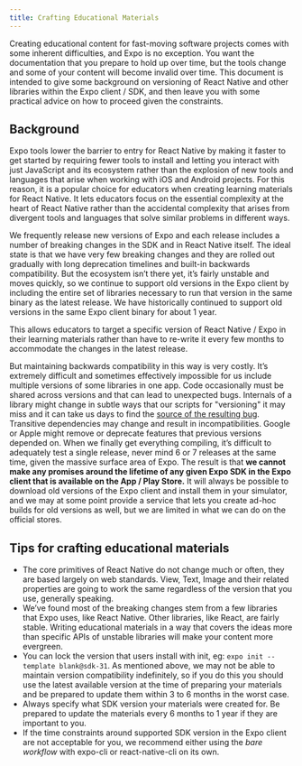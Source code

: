 ```yaml
---
title: Crafting Educational Materials
---
```


Creating educational content for fast-moving software projects comes with some inherent difficulties, and Expo is no exception. You want the documentation that you prepare to hold up over time, but the tools change and some of your content will become invalid over time. This document is intended to give some background on versioning of React Native and other libraries within the Expo client / SDK, and then leave you with some practical advice on how to proceed given the constraints.

## Background

Expo tools lower the barrier to entry for React Native by making it faster to get started by requiring fewer tools to install and letting you interact with just JavaScript and its ecosystem rather than the explosion of new tools and languages that arise when working with iOS and Android projects. For this reason, it is a popular choice for educators when creating learning materials for React Native. It lets educators focus on the essential complexity at the heart of React Native rather than the accidental complexity that arises from divergent tools and languages that solve similar problems in different ways.

We frequently release new versions of Expo and each release includes a number of breaking changes in the SDK and in React Native itself. The ideal state is that we have very few breaking changes and they are rolled out gradually with long deprecation timelines and built-in backwards compatibility. But the ecosystem isn’t there yet, it’s fairly unstable and moves quickly, so we continue to support old versions in the Expo client by including the entire set of libraries necessary to run that version in the same binary as the latest release. We have historically continued to support old versions in the same Expo client binary for about 1 year.

This allows educators to target a specific version of React Native / Expo in their learning materials rather than have to re-write it every few months to accommodate the changes in the latest release.

But maintaining backwards compatibility in this way is very costly. It’s extremely difficult and sometimes effectively impossible for us include multiple versions of some libraries in one app. Code occasionally must be shared across versions and that can lead to unexpected bugs. Internals of a library might change in subtle ways that our scripts for "versioning" it may miss and it can take us days to find the [source of the resulting bug](https://github.com/expo/expo/pull/4007). Transitive dependencies may change and result in incompatibilities. Google or Apple might remove or deprecate features that previous versions depended on. When we finally get everything compiling, it’s difficult to adequately test a single release, never mind 6 or 7 releases at the same time, given the massive surface area of Expo. The result is that **we cannot make any promises around the lifetime of any given Expo SDK in the Expo client that is available on the App / Play Store.** It will always be possible to download old versions of the Expo client and install them in your simulator, and we may at some point provide a service that lets you create ad-hoc builds for old versions as well, but we are limited in what we can do on the official stores.

## Tips for crafting educational materials

- The core primitives of React Native do not change much or often, they are based largely on web standards. View, Text, Image and their related properties are going to work the same regardless of the version that you use, generally speaking.
- We’ve found most of the breaking changes stem from a few libraries that Expo uses, like React Native. Other libraries, like React, are fairly stable. Writing educational materials in a way that covers the ideas more than specific APIs of unstable libraries will make your content more evergreen.
- You can lock the version that users install with init, eg: `expo init --template blank@sdk-31`. As mentioned above, we may not be able to maintain version compatibility indefinitely, so if you do this you should use the latest available version at the time of preparing your materials and be prepared to update them within 3 to 6 months in the worst case.
- Always specify what SDK version your materials were created for. Be prepared to update the materials every 6 months to 1 year if they are important to you.
- If the time constraints around supported SDK version in the Expo client are not acceptable for you, we recommend either using the _bare workflow_ with expo-cli or react-native-cli on its own.
